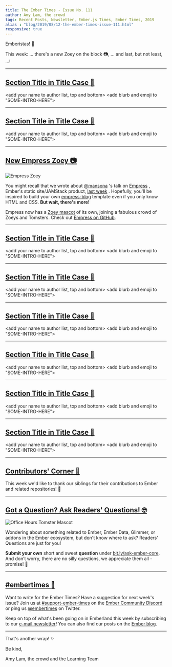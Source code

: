 ```yaml
---
title: The Ember Times - Issue No. 111
author: Amy Lam, the crowd
tags: Recent Posts, Newsletter, Ember.js Times, Ember Times, 2019
alias : "blog/2019/08/12-the-ember-times-issue-111.html"
responsive: true
---
```


<SAYING-HELLO-IN-YOUR-FAVORITE-LANGUAGE> Emberistas! 🐹

<SOME-INTRO-HERE-TO-KEEP-THEM-SUBSCRIBERS-READING>
This week:
...
there's a new Zoey on the block 📷,
... 
and last, but not least,
...!

---

## [Section Title in Title Case 🐹](#section-url)

<change section title emoji>
<consider adding some bold to your paragraph>
  
<add your name to author list, top and bottom>
<add blurb and emoji to "SOME-INTRO-HERE">

---

## [Section Title in Title Case 🐹](#section-url)

<change section title emoji>
<consider adding some bold to your paragraph>
  
<add your name to author list, top and bottom>
<add blurb and emoji to "SOME-INTRO-HERE">

---

<!--alex disable king-queen-->
## [New Empress Zoey 📷](https://twitter.com/melaniersumner/status/1156652744092069888)

<div class="blog-row">
  <img class="float-right small transparent padded" alt="Empress Zoey" title="Empress Zoey" src="/images/tomsters/empress.png" />

  <p>You might recall that we wrote about <a href="https://github.com/mansona">@mansona</a>
  's talk on <a href="https://www.youtube.com/watch?v=WL66D0bR0RQ&feature=youtu.be&t=780">Empress</a>
  , Ember's static site/JAMStack product, <a href="https://the-emberjs-times.ongoodbits.com/2019/08/09/issue-110">last week</a>
  . Hopefully, you'll be inspired to build your own <a href="https://github.com/empress/empress-blog">empress-blog</a>
   template even if you only know HTML and CSS. <strong>But wait, there's more!</strong></p> 

  <p>Empress now has a <a href="https://emberjs.com/mascot">Zoey mascot</a> of its own, joining a fabulous crowd of Zoeys and Tomsters. Check out <a href="https://github.com/empress">Empress on GitHub</a>.</p>
  <!--alex enable king-queen-->  
</div>
  
---

## [Section Title in Title Case 🐹](#section-url)

<change section title emoji>
<consider adding some bold to your paragraph>
  
<add your name to author list, top and bottom>
<add blurb and emoji to "SOME-INTRO-HERE">
  
---

## [Section Title in Title Case 🐹](#section-url)

<change section title emoji>
<consider adding some bold to your paragraph>
  
<add your name to author list, top and bottom>
<add blurb and emoji to "SOME-INTRO-HERE">
  
---

## [Section Title in Title Case 🐹](#section-url)

<change section title emoji>
<consider adding some bold to your paragraph>
  
<add your name to author list, top and bottom>
<add blurb and emoji to "SOME-INTRO-HERE">
  
---

## [Section Title in Title Case 🐹](#section-url)

<change section title emoji>
<consider adding some bold to your paragraph>
  
<add your name to author list, top and bottom>
<add blurb and emoji to "SOME-INTRO-HERE">
  
---

## [Section Title in Title Case 🐹](#section-url)

<change section title emoji>
<consider adding some bold to your paragraph>
  
<add your name to author list, top and bottom>
<add blurb and emoji to "SOME-INTRO-HERE">
  
---

## [Section Title in Title Case 🐹](#section-url)

<change section title emoji>
<consider adding some bold to your paragraph>
  
<add your name to author list, top and bottom>
<add blurb and emoji to "SOME-INTRO-HERE">
  
---

## [Contributors' Corner 👏](https://guides.emberjs.com/release/contributing/repositories/)

<p>This week we'd like to thank our siblings for their contributions to Ember and related repositories! 💖</p>

---

## [Got a Question? Ask Readers' Questions! 🤓](https://docs.google.com/forms/d/e/1FAIpQLScqu7Lw_9cIkRtAiXKitgkAo4xX_pV1pdCfMJgIr6Py1V-9Og/viewform)

<div class="blog-row">
  <img class="float-right small transparent padded" alt="Office Hours Tomster Mascot" title="Readers' Questions" src="/images/tomsters/officehours.png" />

  <p>Wondering about something related to Ember, Ember Data, Glimmer, or addons in the Ember ecosystem, but don't know where to ask? Readers’ Questions are just for you!</p>

<p><strong>Submit your own</strong> short and sweet <strong>question</strong> under <a href="https://bit.ly/ask-ember-core" target="rq">bit.ly/ask-ember-core</a>. And don’t worry, there are no silly questions, we appreciate them all - promise! 🤞</p>

</div>

---

## [#embertimes 📰](https://blog.emberjs.com/tags/newsletter.html) 

Want to write for the Ember Times? Have a suggestion for next week's issue? Join us at [#support-ember-times](https://discordapp.com/channels/480462759797063690/485450546887786506) on the [Ember Community Discord](https://discordapp.com/invite/zT3asNS) or ping us [@embertimes](https://twitter.com/embertimes) on Twitter.

Keep on top of what's been going on in Emberland this week by subscribing to our [e-mail newsletter](https://the-emberjs-times.ongoodbits.com/)! You can also find our posts on the [Ember blog](https://emberjs.com/blog/tags/newsletter.html).

---

That's another wrap! ✨

Be kind,

Amy Lam, the crowd and the Learning Team
